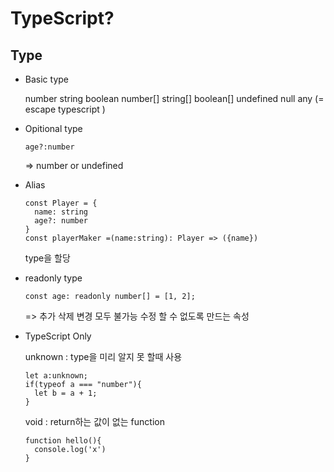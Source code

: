 # TypeScript?

## Type

- Basic type

  number string boolean
  number[] string[] boolean[]
  undefined null
  any (= escape typescript )

- Opitional type

  ```
  age?:number
  ```

  => number or undefined

* Alias

  ```
  const Player = {
    name: string
    age?: number
  }
  const playerMaker =(name:string): Player => ({name})
  ```

  type을 할당

- readonly type

  ```
  const age: readonly number[] = [1, 2];
  ```

  => 추가 삭제 변경 모두 불가능
  수정 할 수 없도록 만드는 속성

- TypeScript Only

  unknown : type을 미리 알지 못 할때 사용

  ```
  let a:unknown;
  if(typeof a === "number"){
    let b = a + 1;
  }
  ```

  void : return하는 값이 없는 function

  ```
  function hello(){
    console.log('x')
  }
  ```

